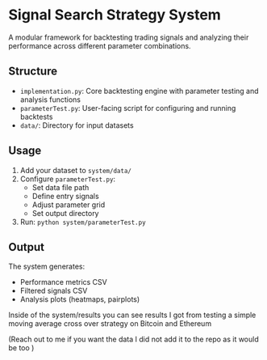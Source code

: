 # Signal Search Strategy System

A modular framework for backtesting trading signals and analyzing their performance across different parameter combinations.

## Structure

-   `implementation.py`: Core backtesting engine with parameter testing and analysis functions
-   `parameterTest.py`: User-facing script for configuring and running backtests
-   `data/`: Directory for input datasets

## Usage

1. Add your dataset to `system/data/`
2. Configure `parameterTest.py`:
   - Set data file path
   - Define entry signals
   - Adjust parameter grid
   - Set output directory
3. Run: `python system/parameterTest.py`

## Output

The system generates:
- Performance metrics CSV
- Filtered signals CSV
- Analysis plots (heatmaps, pairplots) 


Inside of the system/results you can see results I got from testing a simple moving average cross over strategy on Bitcoin and Ethereum 



(Reach out to me if you want the data I did not add it to the repo as it would be too )